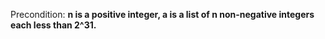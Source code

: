 Precondition: **n is a positive integer, a is a list of n non-negative integers each less than 2^31.**